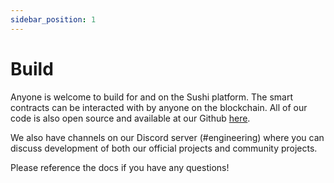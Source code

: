 ```yaml
---
sidebar_position: 1
---
```


# Build

Anyone is welcome to build for and on the Sushi platform. The smart contracts can be interacted with by anyone on the blockchain. All of our code is also open source and available at our Github [here](https://github.com/sushi-labs).

We also have channels on our Discord server (#engineering) where you can discuss development of both our official projects and community projects.

Please reference the docs if you have any questions!
